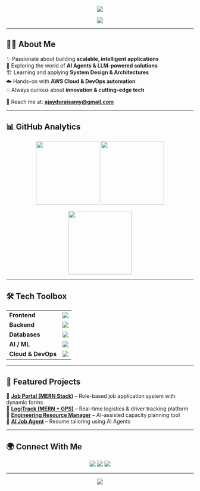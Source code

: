 <p align="center">
  <img src="https://capsule-render.vercel.app/api?type=gradient&color=0:4DB6FF,100:1E90FF&height=200&section=header&text=Ajay%20Duraisamy&fontSize=55&fontColor=ffffff&animation=fadeIn&fontAlignY=40" />
</p>

<p align="center">
  <img src="https://readme-typing-svg.herokuapp.com?size=26&color=4DB6FF&center=true&vCenter=true&width=800&lines=🚀+Full-Stack+Developer;🤖+AI+%26+ML+Explorer;☁️+Cloud+%26+DevOps+Learner;🏗️+System+Design+Architect" />
</p>

---

## 👨‍💻 About Me  
✨ Passionate about building **scalable, intelligent applications**  
🧠 Exploring the world of **AI Agents & LLM-powered solutions**  
🏗️ Learning and applying **System Design & Architectures**  
☁️ Hands-on with **AWS Cloud & DevOps automation**  
💡 Always curious about **innovation & cutting-edge tech**  

📩 Reach me at: **[ajayduraisamy@gmail.com](mailto:ajayduraisamy@gmail.com)**  

---

## 📊 GitHub Analytics  
<p align="center">
  <img src="https://github-readme-stats.vercel.app/api?username=ajayduraisamy&show_icons=true&theme=radical&hide_border=true&bg_color=0D1117&title_color=4DB6FF&icon_color=4DB6FF" height="170"/>
  <img src="https://github-readme-streak-stats.herokuapp.com/?user=ajayduraisamy&theme=radical&hide_border=true&background=0D1117&ring=4DB6FF&fire=FF8C00&currStreakLabel=4DB6FF" height="170"/>
</p>

<p align="center">
  <img src="https://github-readme-stats.vercel.app/api/top-langs/?username=ajayduraisamy&layout=compact&theme=radical&hide_border=true&bg_color=0D1117&title_color=4DB6FF" height="170"/>
</p>

---

## 🛠️ Tech Toolbox  

<p align="center">
  <table>
    <tr>
      <td><b>Frontend</b></td>
      <td><img src="https://skillicons.dev/icons?i=react,nextjs,js,ts" /></td>
    </tr>
    <tr>
      <td><b>Backend</b></td>
      <td><img src="https://skillicons.dev/icons?i=nodejs,express,flask,python" /></td>
    </tr>
    <tr>
      <td><b>Databases</b></td>
      <td><img src="https://skillicons.dev/icons?i=mongodb,mysql" /></td>
    </tr>
    <tr>
      <td><b>AI / ML</b></td>
      <td><img src="https://skillicons.dev/icons?i=tensorflow,pytorch" /></td>
    </tr>
    <tr>
      <td><b>Cloud & DevOps</b></td>
      <td><img src="https://skillicons.dev/icons?i=aws,docker,git,github,vercel" /></td>
    </tr>
  </table>
</p>

---

## 🌟 Featured Projects  

🔹 [**Job Portal (MERN Stack)**](https://github.com/ajayduraisamy) – Role-based job application system with dynamic forms  
🔹 [**LogiTrack (MERN + GPS)**](https://github.com/ajayduraisamy) – Real-time logistics & driver tracking platform  
🔹 [**Engineering Resource Manager**](https://github.com/ajayduraisamy) – AI-assisted capacity planning tool  
🔹 [**AI Job Agent**](https://github.com/ajayduraisamy) – Resume tailoring using AI Agents  

---

## 🌍 Connect With Me  
<p align="center">
  <a href="https://linkedin.com/in/ajay-duraisamy"><img src="https://img.shields.io/badge/-LinkedIn-0077B5?style=for-the-badge&logo=linkedin&logoColor=white"/></a>
  <a href="mailto:ajayduraisamy@gmail.com"><img src="https://img.shields.io/badge/-Gmail-D14836?style=for-the-badge&logo=gmail&logoColor=white"/></a>
  <a href="https://github.com/ajayduraisamy"><img src="https://img.shields.io/badge/-GitHub-000000?style=for-the-badge&logo=github&logoColor=white"/></a>
</p>

---

<p align="center">
  <img src="https://capsule-render.vercel.app/api?type=waving&color=0:4DB6FF,100:1E90FF&height=120&section=footer"/>
</p>
